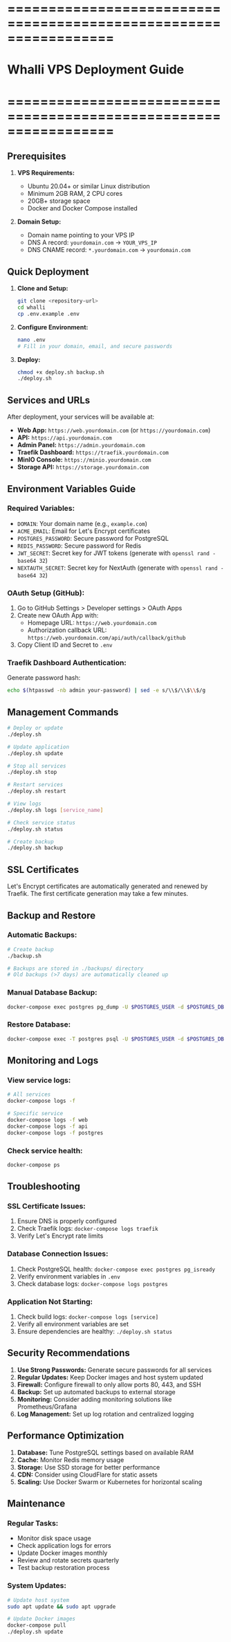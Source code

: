 # =================================================================
# Whalli VPS Deployment Guide
# =================================================================

## Prerequisites

1. **VPS Requirements:**
   - Ubuntu 20.04+ or similar Linux distribution
   - Minimum 2GB RAM, 2 CPU cores
   - 20GB+ storage space
   - Docker and Docker Compose installed

2. **Domain Setup:**
   - Domain name pointing to your VPS IP
   - DNS A record: `yourdomain.com` -> `YOUR_VPS_IP`
   - DNS CNAME record: `*.yourdomain.com` -> `yourdomain.com`

## Quick Deployment

1. **Clone and Setup:**
   ```bash
   git clone <repository-url>
   cd whalli
   cp .env.example .env
   ```

2. **Configure Environment:**
   ```bash
   nano .env
   # Fill in your domain, email, and secure passwords
   ```

3. **Deploy:**
   ```bash
   chmod +x deploy.sh backup.sh
   ./deploy.sh
   ```

## Services and URLs

After deployment, your services will be available at:

- **Web App:** `https://web.yourdomain.com` (or `https://yourdomain.com`)
- **API:** `https://api.yourdomain.com`
- **Admin Panel:** `https://admin.yourdomain.com`
- **Traefik Dashboard:** `https://traefik.yourdomain.com`
- **MinIO Console:** `https://minio.yourdomain.com`
- **Storage API:** `https://storage.yourdomain.com`

## Environment Variables Guide

### Required Variables:
- `DOMAIN`: Your domain name (e.g., `example.com`)
- `ACME_EMAIL`: Email for Let's Encrypt certificates
- `POSTGRES_PASSWORD`: Secure password for PostgreSQL
- `REDIS_PASSWORD`: Secure password for Redis
- `JWT_SECRET`: Secret key for JWT tokens (generate with `openssl rand -base64 32`)
- `NEXTAUTH_SECRET`: Secret key for NextAuth (generate with `openssl rand -base64 32`)

### OAuth Setup (GitHub):
1. Go to GitHub Settings > Developer settings > OAuth Apps
2. Create new OAuth App with:
   - Homepage URL: `https://web.yourdomain.com`
   - Authorization callback URL: `https://web.yourdomain.com/api/auth/callback/github`
3. Copy Client ID and Secret to `.env`

### Traefik Dashboard Authentication:
Generate password hash:
```bash
echo $(htpasswd -nb admin your-password) | sed -e s/\\$/\\$\\$/g
```

## Management Commands

```bash
# Deploy or update
./deploy.sh

# Update application
./deploy.sh update

# Stop all services
./deploy.sh stop

# Restart services
./deploy.sh restart

# View logs
./deploy.sh logs [service_name]

# Check service status
./deploy.sh status

# Create backup
./deploy.sh backup
```

## SSL Certificates

Let's Encrypt certificates are automatically generated and renewed by Traefik. The first certificate generation may take a few minutes.

## Backup and Restore

### Automatic Backups:
```bash
# Create backup
./backup.sh

# Backups are stored in ./backups/ directory
# Old backups (>7 days) are automatically cleaned up
```

### Manual Database Backup:
```bash
docker-compose exec postgres pg_dump -U $POSTGRES_USER -d $POSTGRES_DB > backup.sql
```

### Restore Database:
```bash
docker-compose exec -T postgres psql -U $POSTGRES_USER -d $POSTGRES_DB < backup.sql
```

## Monitoring and Logs

### View service logs:
```bash
# All services
docker-compose logs -f

# Specific service
docker-compose logs -f web
docker-compose logs -f api
docker-compose logs -f postgres
```

### Check service health:
```bash
docker-compose ps
```

## Troubleshooting

### SSL Certificate Issues:
1. Ensure DNS is properly configured
2. Check Traefik logs: `docker-compose logs traefik`
3. Verify Let's Encrypt rate limits

### Database Connection Issues:
1. Check PostgreSQL health: `docker-compose exec postgres pg_isready`
2. Verify environment variables in `.env`
3. Check database logs: `docker-compose logs postgres`

### Application Not Starting:
1. Check build logs: `docker-compose logs [service]`
2. Verify all environment variables are set
3. Ensure dependencies are healthy: `./deploy.sh status`

## Security Recommendations

1. **Use Strong Passwords:** Generate secure passwords for all services
2. **Regular Updates:** Keep Docker images and host system updated
3. **Firewall:** Configure firewall to only allow ports 80, 443, and SSH
4. **Backup:** Set up automated backups to external storage
5. **Monitoring:** Consider adding monitoring solutions like Prometheus/Grafana
6. **Log Management:** Set up log rotation and centralized logging

## Performance Optimization

1. **Database:** Tune PostgreSQL settings based on available RAM
2. **Cache:** Monitor Redis memory usage
3. **Storage:** Use SSD storage for better performance
4. **CDN:** Consider using CloudFlare for static assets
5. **Scaling:** Use Docker Swarm or Kubernetes for horizontal scaling

## Maintenance

### Regular Tasks:
- Monitor disk space usage
- Check application logs for errors
- Update Docker images monthly
- Review and rotate secrets quarterly
- Test backup restoration process

### System Updates:
```bash
# Update host system
sudo apt update && sudo apt upgrade

# Update Docker images
docker-compose pull
./deploy.sh update
```
